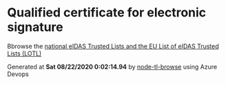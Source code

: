 # Qualified certificate for electronic signature 
 Bbrowse the [national eIDAS Trusted Lists and the EU List of eIDAS Trusted Lists (LOTL)](https://webgate.ec.europa.eu/tl-browser/#/) 
 
 
Generated at **Sat 08/22/2020  0:02:14.94** by [node-tl-browse](https://github.com/ymedlop/node-tl-browser) using Azure Devops 
